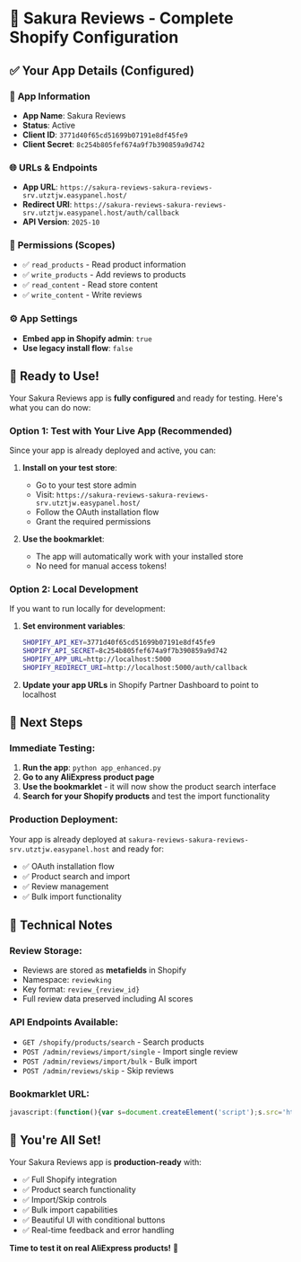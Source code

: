 # 🌸 Sakura Reviews - Complete Shopify Configuration

## ✅ Your App Details (Configured)

### 📱 **App Information**
- **App Name**: Sakura Reviews
- **Status**: Active
- **Client ID**: `3771d40f65cd51699b07191e8df45fe9`
- **Client Secret**: `8c254b805fef674a9f7b390859a9d742`

### 🌐 **URLs & Endpoints**
- **App URL**: `https://sakura-reviews-sakura-reviews-srv.utztjw.easypanel.host/`
- **Redirect URI**: `https://sakura-reviews-sakura-reviews-srv.utztjw.easypanel.host/auth/callback`
- **API Version**: `2025-10`

### 🔐 **Permissions (Scopes)**
- ✅ `read_products` - Read product information
- ✅ `write_products` - Add reviews to products  
- ✅ `read_content` - Read store content
- ✅ `write_content` - Write reviews

### ⚙️ **App Settings**
- **Embed app in Shopify admin**: `true`
- **Use legacy install flow**: `false`

## 🚀 **Ready to Use!**

Your Sakura Reviews app is **fully configured** and ready for testing. Here's what you can do now:

### **Option 1: Test with Your Live App (Recommended)**
Since your app is already deployed and active, you can:

1. **Install on your test store**:
   - Go to your test store admin
   - Visit: `https://sakura-reviews-sakura-reviews-srv.utztjw.easypanel.host/`
   - Follow the OAuth installation flow
   - Grant the required permissions

2. **Use the bookmarklet**:
   - The app will automatically work with your installed store
   - No need for manual access tokens!

### **Option 2: Local Development**
If you want to run locally for development:

1. **Set environment variables**:
   ```bash
   SHOPIFY_API_KEY=3771d40f65cd51699b07191e8df45fe9
   SHOPIFY_API_SECRET=8c254b805fef674a9f7b390859a9d742
   SHOPIFY_APP_URL=http://localhost:5000
   SHOPIFY_REDIRECT_URI=http://localhost:5000/auth/callback
   ```

2. **Update your app URLs** in Shopify Partner Dashboard to point to localhost

## 🎯 **Next Steps**

### **Immediate Testing**:
1. **Run the app**: `python app_enhanced.py`
2. **Go to any AliExpress product page**
3. **Use the bookmarklet** - it will now show the product search interface
4. **Search for your Shopify products** and test the import functionality

### **Production Deployment**:
Your app is already deployed at `sakura-reviews-sakura-reviews-srv.utztjw.easypanel.host` and ready for:
- ✅ OAuth installation flow
- ✅ Product search and import
- ✅ Review management
- ✅ Bulk import functionality

## 🔧 **Technical Notes**

### **Review Storage**:
- Reviews are stored as **metafields** in Shopify
- Namespace: `reviewking`
- Key format: `review_{review_id}`
- Full review data preserved including AI scores

### **API Endpoints Available**:
- `GET /shopify/products/search` - Search products
- `POST /admin/reviews/import/single` - Import single review
- `POST /admin/reviews/import/bulk` - Bulk import
- `POST /admin/reviews/skip` - Skip reviews

### **Bookmarklet URL**:
```javascript
javascript:(function(){var s=document.createElement('script');s.src='https://sakura-reviews-sakura-reviews-srv.utztjw.easypanel.host/js/bookmarklet.js';document.head.appendChild(s);})();
```

## 🎉 **You're All Set!**

Your Sakura Reviews app is **production-ready** with:
- ✅ Full Shopify integration
- ✅ Product search functionality  
- ✅ Import/Skip controls
- ✅ Bulk import capabilities
- ✅ Beautiful UI with conditional buttons
- ✅ Real-time feedback and error handling

**Time to test it on real AliExpress products!** 🌸
